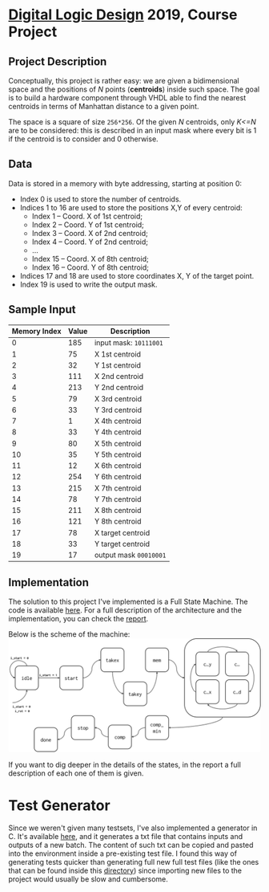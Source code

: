 # [Digital Logic Design](https://www4.ceda.polimi.it/manifesti/manifesti/controller/ManifestoPublic.do?EVN_DETTAGLIO_RIGA_MANIFESTO=EVENTO&c_insegn=085877&aa=2018&k_cf=225&k_corso_la=358&ac_ins=0&k_indir=II3&lang=EN&tipoCorso=ALL_TIPO_CORSO&semestre=1&idItemOfferta=137349&idRiga=229504&codDescr=085877) 2019, Course Project

## Project Description
Conceptually, this project is rather easy: we are given a bidimensional space and the positions of _N_ points (**centroids**) inside such space. The goal is to build a hardware component through VHDL able to find the nearest centroids in terms of Manhattan distance to a given point.

The space is a square of size `256*256`. Of the given _N_ centroids, only _K<=N_ are to be considered: this is described in an input mask where every bit is 1 if the centroid is to consider and 0 otherwise.

## Data

Data is stored in a memory with byte addressing, starting at position 0:
-	Index 0 is used to store the number of centroids.
-	Indices 1 to 16 are used to store the positions X,Y of every centroid:
	- Index 1 – Coord. X of 1st centroid;
	- Index 2 – Coord. Y of 1st centroid;
	- Index 3 – Coord. X of 2nd centroid;
	- Index 4 – Coord. Y of 2nd centroid;
	- …
	- Index 15 – Coord. X of 8th centroid;
	- Index 16 – Coord. Y of 8th centroid;
-	Indices 17 and 18 are used to store coordinates X, Y of the target point.
-	Index 19 is used to write the output mask.

## Sample Input

| Memory Index | Value | Description |
| ------------ | ------------ | ------------ |
| 0 | 185 | input mask: `10111001` |
| 1 | 75 | X 1st centroid |
| 2 | 32 | Y 1st centroid |
| 3 | 111 | X 2nd centroid |
| 4 | 213 | Y 2nd centroid |
| 5 | 79 | X 3rd centroid |
| 6 | 33 | Y 3rd centroid |
| 7 | 1 | X 4th centroid |
| 8 | 33 | Y 4th centroid |
| 9 | 80 | X 5th centroid |
| 10 | 35 | Y 5th centroid |
| 11 | 12 | X 6th centroid |
| 12 | 254 | Y 6th centroid |
| 13 | 215 | X 7th centroid |
| 14 | 78 | Y 7th centroid |
| 15 | 211 | X 8th centroid |
| 16 | 121 | Y 8th centroid |
| 17 | 78 | X target centroid |
| 18 | 33 | Y target centroid |
| 19 | 17 | output mask `00010001` |

## Implementation

The solution to this project I've implemented is a Full State Machine. The code is available [here](/project.vhd). For a full description of the architecture and the implementation, you can check the [report](/report.pdf).

Below is the scheme of the machine:
![scheme](/fsm.png)

If you want to dig deeper in the details of the states, in the report a full description of each one of them is given.

# Test Generator

Since we weren't given many testsets, I've also implemented a generator in C. It's available [here](/test_generator.c), and it generates a txt file that contains inputs and outputs of a new batch. The content of such txt can be copied and pasted into the environment inside a pre-existing test file. I found this way of generating tests quicker than generating full new full test files (like the ones that can be found inside this [directory](/testbench/)) since importing new files to the project would usually be slow and cumbersome.